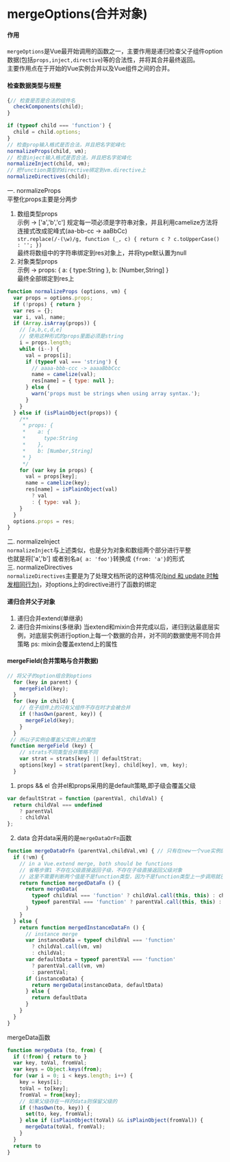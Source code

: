 # mergeOptions(合并对象)

#### 作用
`mergeOptions`是Vue最开始调用的函数之一，主要作用是递归检查父子组件option数据(包括`props,inject,directive`)等的合法性，并将其合并最终返回。  
主要作用点在于开始的Vue实例合并以及Vue组件之间的合并。

#### 检查数据类型与规整
``` javascript
{// 检查是否是合法的组件名
  checkComponents(child);
}

if (typeof child === 'function') {
  child = child.options;
}
// 检查prop输入格式是否合法，并且把名字驼峰化
normalizeProps(child, vm);
// 检查inject输入格式是否合法，并且把名字驼峰化
normalizeInject(child, vm);
// 把function类型的directive绑定到vm.directive上
normalizeDirectives(child);
```
一. normalizeProps  
平整化props主要是分两步
1. 数组类型props  
示例 -> ['a','b','c'] 规定每一项必须是字符串对象，并且利用camelize方法将连接式改成驼峰式(aa-bb-cc -> aaBbCc)  
``str.replace(/-(\w)/g, function (_, c) { return c ? c.toUpperCase() : ''; })``  
最终将数组中的字符串绑定到res对象上，并将type默认置为null
2. 对象类型props  
示例 -> 
props: {
 a: {
   type:String
 },
 b: [Number,String]
}  
最终全部绑定到res上
```javascript
function normalizeProps (options, vm) {
  var props = options.props;
  if (!props) { return }
  var res = {};
  var i, val, name;
  if (Array.isArray(props)) {
    // [a,b,c,d,e]
    // 使用这种形式的props里面必须是string
    i = props.length;
    while (i--) {
      val = props[i];
      if (typeof val === 'string') {
        // aaaa-bbb-ccc -> aaaaBbbCcc
        name = camelize(val);
        res[name] = { type: null };
      } else {
        warn('props must be strings when using array syntax.');
      }
    }
  } else if (isPlainObject(props)) {
    /**
     * props: {
     *    a: {
     *      type:String
     *    },
     *    b: [Number,String]
     * }
     */
    for (var key in props) {
      val = props[key];
      name = camelize(key);
      res[name] = isPlainObject(val)
        ? val
        : { type: val };
    }
  }
  options.props = res;
}
```
二. normalizeInject  
``normalizeInject``与上述类似，也是分为对象和数组两个部分进行平整  
也就是将['a','b'] 或者别名a``{ a: 'foo'}``转换成  ``{from: 'a'}``的形式  
三. normalizeDirectives  
``normalizeDirectives``主要是为了处理文档所说的这种情况[(bind 和 update 时触发相同行为)](https://cn.vuejs.org/v2/guide/custom-directive.html)，对options上的directive进行了函数的绑定

#### 递归合并父子对象
1. 递归合并extend(单继承)
2. 递归合并mixins(多继承)
当extend和mixin合并完成以后，递归到达最底层实例，对底层实例进行option上每一个数据的合并，对不同的数据使用不同合并策略
ps: mixin会覆盖extend上的属性
#### mergeField(合并策略与合并数据)
```javascript
// 将父子的option组合到options
  for (key in parent) {
    mergeField(key);
  }
  for (key in child) {
    // 在子组件上的只有父组件不存在时才会被合并
    if (!hasOwn(parent, key)) {
      mergeField(key);
    }
  }
 // 所以子实例会覆盖父实例上的属性
 function mergeField (key) {
    // strats不同类型合并策略不同
    var strat = strats[key] || defaultStrat;
    options[key] = strat(parent[key], child[key], vm, key);
  }
```
1. props && el
合并el和props采用的是default策略,即子级会覆盖父级
```javascript
var defaultStrat = function (parentVal, childVal) {
  return childVal === undefined
    ? parentVal
    : childVal
};
```
2. data
合并data采用的是`mergeDataOrFn`函数
``` javascript
function mergeDataOrFn (parentVal,childVal,vm) { // 只有在new一个vue实例的时候才会存在vm属性
  if (!vm) {
    // in a Vue.extend merge, both should be functions
    // 省略步骤1 不存在父级直接返回子级，不存在子级直接返回父级对象
    // 这里不需要判断两个值是不是function类型，因为不是function类型上一步调用就已经把他排除了
    return function mergedDataFn () {
      return mergeData(
        typeof childVal === 'function' ? childVal.call(this, this) : childVal,
        typeof parentVal === 'function' ? parentVal.call(this, this) : parentVal
      )
    }
  } else {
    return function mergedInstanceDataFn () {
      // instance merge
      var instanceData = typeof childVal === 'function'
        ? childVal.call(vm, vm)
        : childVal;
      var defaultData = typeof parentVal === 'function'
        ? parentVal.call(vm, vm)
        : parentVal;
      if (instanceData) {
        return mergeData(instanceData, defaultData)
      } else {
        return defaultData
      }
    }
  }
}
```
mergeData函数
```javascript
function mergeData (to, from) {
  if (!from) { return to }
  var key, toVal, fromVal;
  var keys = Object.keys(from);
  for (var i = 0; i < keys.length; i++) {
    key = keys[i];
    toVal = to[key];
    fromVal = from[key];
    // 如果父级存在一样的data则保留父级的
    if (!hasOwn(to, key)) {
      set(to, key, fromVal);
    } else if (isPlainObject(toVal) && isPlainObject(fromVal)) {
      mergeData(toVal, fromVal);
    }
  }
  return to
}
```
